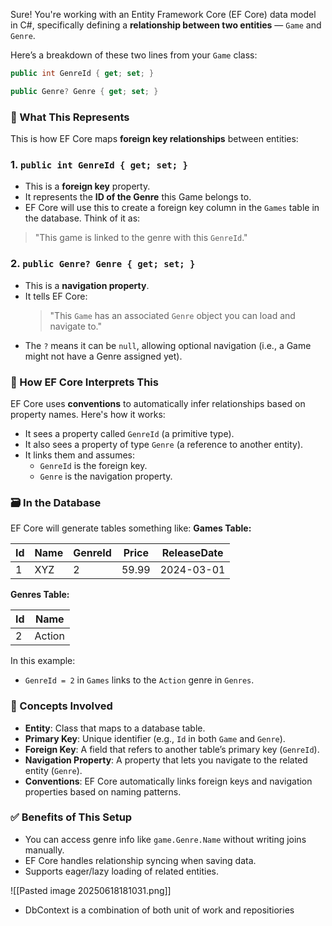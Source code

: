 Sure! You're working with an Entity Framework Core (EF Core) data model in C#, specifically defining a **relationship between two entities** — `Game` and `Genre`.

Here’s a breakdown of these two lines from your `Game` class:
```csharp
public int GenreId { get; set; }

public Genre? Genre { get; set; }
```
### 🔁 What This Represents
This is how EF Core maps **foreign key relationships** between entities:
### 1. `public int GenreId { get; set; }`
- This is a **foreign key** property.
- It represents the **ID of the Genre** this Game belongs to.
- EF Core will use this to create a foreign key column in the `Games` table in the database.
Think of it as:
> "This game is linked to the genre with this `GenreId`."
### 2. `public Genre? Genre { get; set; }`
- This is a **navigation property**.
- It tells EF Core:
    > "This `Game` has an associated `Genre` object you can load and navigate to."    
- The `?` means it can be `null`, allowing optional navigation (i.e., a Game might not have a Genre assigned yet).
### 🔄 How EF Core Interprets This
EF Core uses **conventions** to automatically infer relationships based on property names. Here's how it works:
- It sees a property called `GenreId` (a primitive type).
- It also sees a property of type `Genre` (a reference to another entity).
- It links them and assumes:
    - `GenreId` is the foreign key.
    - `Genre` is the navigation property.
### 🗃️ In the Database
EF Core will generate tables something like:
**Games Table:**

| Id  | Name | GenreId | Price | ReleaseDate |
| --- | ---- | ------- | ----- | ----------- |
| 1   | XYZ  | 2       | 59.99 | 2024-03-01  |

**Genres Table:**

| Id  | Name   |
| --- | ------ |
| 2   | Action |

In this example:
- `GenreId = 2` in `Games` links to the `Action` genre in `Genres`.
### 🧠 Concepts Involved
- **Entity**: Class that maps to a database table.    
- **Primary Key**: Unique identifier (e.g., `Id` in both `Game` and `Genre`).
- **Foreign Key**: A field that refers to another table’s primary key (`GenreId`).
- **Navigation Property**: A property that lets you navigate to the related entity (`Genre`).
- **Conventions**: EF Core automatically links foreign keys and navigation properties based on naming patterns.
### ✅ Benefits of This Setup
- You can access genre info like `game.Genre.Name` without writing joins manually.
- EF Core handles relationship syncing when saving data.    
- Supports eager/lazy loading of related entities.


![[Pasted image 20250618181031.png]]
- DbContext is a combination of both unit of work and repositiories